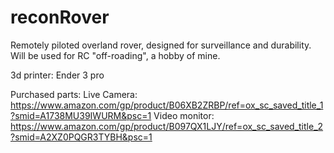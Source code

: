 # reconRover
Remotely piloted overland rover, designed for surveillance and durability. Will be used for RC "off-roading", a hobby of mine. 

3d printer: Ender 3 pro

Purchased parts:
Live Camera: https://www.amazon.com/gp/product/B06XB2ZRBP/ref=ox_sc_saved_title_1?smid=A1738MU39IWURM&psc=1
Video monitor: https://www.amazon.com/gp/product/B097QX1LJY/ref=ox_sc_saved_title_2?smid=A2XZ0PQGR3TYBH&psc=1
